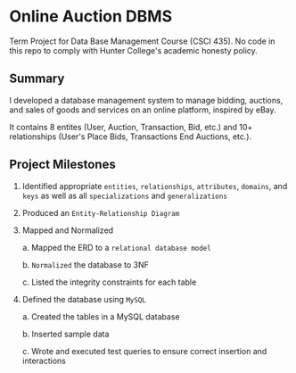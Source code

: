 # Online Auction DBMS
Term Project for Data Base Management Course (CSCI 435). No code in this repo to comply with Hunter College's academic honesty policy.

## Summary
I developed a database management system to manage bidding, auctions, and sales of goods and services on an online platform, inspired by eBay. 

It contains 8 entites (User, Auction, Transaction, Bid, etc.) and 10+ relationships (User's Place Bids, Transactions End Auctions, etc.).

## Project Milestones

1. Identified appropriate `entities`, `relationships`, `attributes`, `domains`, and `keys` as well as all `specializations` and `generalizations`
2. Produced an `Entity-Relationship Diagram`
3. Mapped and Normalized

   a. Mapped the ERD to a `relational database model`
   
   b. `Normalized` the database to 3NF
   
   c. Listed the integrity constraints for each table

4. Defined the database using `MySQL`
   
   a. Created the tables in a MySQL database
   
   b. Inserted sample data
   
   c. Wrote and executed test queries to ensure correct insertion and interactions
